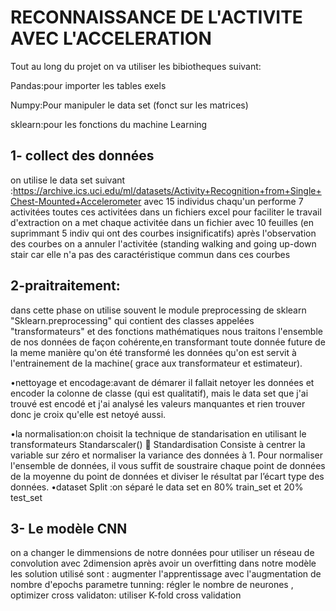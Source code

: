 # RECONNAISSANCE DE L'ACTIVITE AVEC L'ACCELERATION
Tout au long du projet on va utiliser les bibiotheques suivant:

Pandas:pour importer les tables exels

Numpy:Pour manipuler le data set (fonct sur les matrices)

sklearn:pour les fonctions du machine Learning 

## 1- collect des données 
on utilise le data set suivant :https://archive.ics.uci.edu/ml/datasets/Activity+Recognition+from+Single+Chest-Mounted+Accelerometer
avec 15 individus chaqu'un performe 7 activitées toutes ces activitées dans un fichiers excel 
pour faciliter le travail d'extraction on a met chaque activitée dans un fichier avec 10 feuilles (en suprimmant 5 indiv qui ont des courbes insignificatifs)
après l'observation des courbes on a annuler l'activitée (standing walking and going up-down stair car elle n'a pas des caractéristique commun dans ces courbes 
## 2-praitraitement:
dans cette phase on utilise souvent le module preprocessing de sklearn "Sklearn.preprocessing" qui contient des classes appelées "transformateurs" et des fonctions mathématiques
nous traitons l'ensemble de nos données de façon cohérente,en transformant toute donnée future de la meme manière qu'on été transformé les données qu'on est servit à l'entrainement de la machine( grace aux transformateur et estimateur).

   •nettoyage et encodage:avant de démarer il fallait netoyer les données et encoder la colonne de classe (qui est qualitatif), mais le data set que j'ai trouvé est encodé et j'ai analysé les valeurs manquantes et rien trouver donc je croix qu'elle est netoyé aussi.
   
   •la normalisation:on choisit la technique de standarisation  en utilisant le transformateurs Standarscaler() 
    Standardisation
Consiste à centrer la variable sur zéro et normaliser la variance des données à 1. 
Pour normaliser l'ensemble de données, il vous suffit de soustraire chaque point 
de données de la moyenne du point de données et diviser le résultat par l’écart 
type des données.
   •dataset Split :on séparé le data set en 80% train_set et 20% test_set
   
## 3- Le modèle CNN 

on a changer le dimmensions de notre données pour utiliser un réseau de convolution avec 2dimension 
après avoir un overfitting dans notre modèle les solution utilisé sont :
augmenter l'apprentissage avec l'augmentation de nombre d'epochs
parametre tunning: régler le nombre de neurones , optimizer
cross validaton: utiliser K-fold cross validation 
